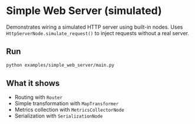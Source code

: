 # Simple Web Server (simulated)

Demonstrates wiring a simulated HTTP server using built-in nodes. Uses `HttpServerNode.simulate_request()` to inject requests without a real server.

## Run

```bash
python examples/simple_web_server/main.py
```

## What it shows
- Routing with `Router`
- Simple transformation with `MapTransformer`
- Metrics collection with `MetricsCollectorNode`
- Serialization with `SerializationNode`
